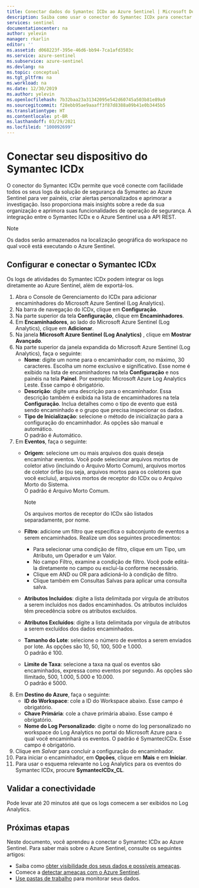```yaml
---
title: Conectar dados do Symantec ICDx ao Azure Sentinel | Microsoft Docs
description: Saiba como usar o conector do Symantec ICDx para conectar com facilidade todos os seus logs da solução de segurança da Symantec ao Azure Sentinel.
services: sentinel
documentationcenter: na
author: yelevin
manager: rkarlin
editor: ''
ms.assetid: d068223f-395e-46d6-bb94-7ca1afd3503c
ms.service: azure-sentinel
ms.subservice: azure-sentinel
ms.devlang: na
ms.topic: conceptual
ms.tgt_pltfrm: na
ms.workload: na
ms.date: 12/30/2019
ms.author: yelevin
ms.openlocfilehash: 7b32baa23a31342095e542d60745a503b81e89a9
ms.sourcegitcommit: f28ebb95ae9aaaff3f87d8388a09b41e0b3445b5
ms.translationtype: HT
ms.contentlocale: pt-BR
ms.lasthandoff: 03/29/2021
ms.locfileid: "100092699"
---
```

# <a name="connect-your-symantec-icdx-appliance"></a>Conectar seu dispositivo do Symantec ICDx 



O conector do Symantec ICDx permite que você conecte com facilidade todos os seus logs da solução de segurança da Symantec ao Azure Sentinel para ver painéis, criar alertas personalizados e aprimorar a investigação. Isso proporciona mais insights sobre a rede da sua organização e aprimora suas funcionalidades de operação de segurança. A integração entre o Symantec ICDx e o Azure Sentinel usa a API REST.


> [!NOTE]
> Os dados serão armazenados na localização geográfica do workspace no qual você está executando o Azure Sentinel.

## <a name="configure-and-connect-symantec-icdx"></a>Configurar e conectar o Symantec ICDx 

Os logs de atividades do Symantec ICDx podem integrar os logs diretamente ao Azure Sentinel, além de exportá-los.

1. Abra o Console de Gerenciamento do ICDx para adicionar encaminhadores do Microsoft Azure Sentinel (Log Analytics).
2. Na barra de navegação do ICDx, clique em **Configuração**. 
3. Na parte superior da tela **Configuração**, clique em **Encaminhadores**.
4. Em **Encaminhadores**, ao lado do Microsoft Azure Sentinel (Log Analytics), clique em **Adicionar**. 
4. Na janela **Microsoft Azure Sentinel (Log Analytics)** , clique em **Mostrar Avançado**. 
5. Na parte superior da janela expandida do Microsoft Azure Sentinel (Log Analytics), faça o seguinte:
    -   **Nome**: digite um nome para o encaminhador com, no máximo, 30 caracteres. Escolha um nome exclusivo e significativo. Esse nome é exibido na lista de encaminhadores na tela **Configuração** e nos painéis na tela **Painel**. Por exemplo: Microsoft Azure Log Analytics Leste. Esse campo é obrigatório.
    -   **Descrição**: digite uma descrição para o encaminhador. Essa descrição também é exibida na lista de encaminhadores na tela **Configuração**. Inclua detalhes como o tipo de evento que está sendo encaminhado e o grupo que precisa inspecionar os dados.
    -   **Tipo de Inicialização**: selecione o método de inicialização para a configuração do encaminhador. As opções são manual e automático.<br>O padrão é Automático. 
6. Em **Eventos**, faça o seguinte: 
    - **Origem**: selecione um ou mais arquivos dos quais deseja encaminhar eventos. Você pode selecionar arquivos mortos de coletor ativo (incluindo o Arquivo Morto Comum), arquivos mortos de coletor órfão (ou seja, arquivos mortos para os coletores que você excluiu), arquivos mortos de receptor do ICDx ou o Arquivo Morto do Sistema. <br>O padrão é Arquivo Morto Comum.
      > [!NOTE]
      > Os arquivos mortos de receptor do ICDx são listados separadamente, por nome. 
 
    - **Filtro**: adicione um filtro que especifica o subconjunto de eventos a serem encaminhados. Realize um dos seguintes procedimentos:
        - Para selecionar uma condição de filtro, clique em um Tipo, um Atributo, um Operador e um Valor. 
        - No campo Filtro, examine a condição de filtro. Você pode editá-la diretamente no campo ou excluí-la conforme necessário.
        - Clique em AND ou OR para adicioná-lo à condição de filtro.
        - Clique também em Consultas Salvas para aplicar uma consulta salva.
    - **Atributos Incluídos**: digite a lista delimitada por vírgula de atributos a serem incluídos nos dados encaminhados. Os atributos incluídos têm precedência sobre os atributos excluídos.
    - **Atributos Excluídos**: digite a lista delimitada por vírgula de atributos a serem excluídos dos dados encaminhados.
    - **Tamanho do Lote**: selecione o número de eventos a serem enviados por lote. As opções são 10, 50, 100, 500 e 1.000.<br>O padrão é 100. 
    - **Limite de Taxa**: selecione a taxa na qual os eventos são encaminhados, expressa como eventos por segundo. As opções são Ilimitado, 500, 1.000, 5.000 e 10.000. <br> O padrão é 5000. 
7. Em **Destino do Azure**, faça o seguinte: 
    - **ID do Workspace**: cole a ID do Workspace abaixo. Esse campo é obrigatório.
    - **Chave Primária**: cole a chave primária abaixo. Esse campo é obrigatório.
    - **Nome do Log Personalizado**: digite o nome do log personalizado no workspace do Log Analytics no portal do Microsoft Azure para o qual você encaminhará os eventos. O padrão é SymantecICDx. Esse campo é obrigatório.
8. Clique em *Salvar* para concluir a configuração do encaminhador. 
9. Para iniciar o encaminhador, em **Opções**, clique em **Mais** e em **Iniciar**.
10. Para usar o esquema relevante no Log Analytics para os eventos do Symantec ICDx, procure **SymantecICDx_CL**.


## <a name="validate-connectivity"></a>Validar a conectividade

Pode levar até 20 minutos até que os logs comecem a ser exibidos no Log Analytics. 



## <a name="next-steps"></a>Próximas etapas
Neste documento, você aprendeu a conectar o Symantec ICDx ao Azure Sentinel. Para saber mais sobre o Azure Sentinel, consulte os seguintes artigos:
- Saiba como [obter visibilidade dos seus dados e possíveis ameaças](quickstart-get-visibility.md).
- Comece a [detectar ameaças com o Azure Sentinel](tutorial-detect-threats-built-in.md).
- [Use pastas de trabalho](tutorial-monitor-your-data.md) para monitorar seus dados.


